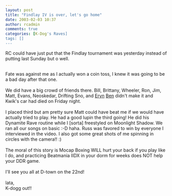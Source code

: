 ```yaml
---
layout: post
title: "Findlay IV is over, let's go home"
date: 2003-02-03 10:37
author: rcadmin
comments: true
categories: [K-Dog's Raves]
tags: []
---
```

RC could have just put that the Findlay tournament was yesterday instead of putting last Sunday but o well. 
<br />

<br />
Fate was against me as I actually won a coin toss, I knew it was going to be a bad day after that one.
<br />

<br />
We did have a big crowd of friends there. Bill, Brittany, Wheeler, Ron, Jim, Matt, Evans, Neoskedar, Drifting Sno, and <A HREF="http://fullofstarz.livejournal.com/">Eryn</A> <A HREF="http://groovemaster.livejournal.com">Ben</A> didn't make it and Kwik's car had died on Friday night.
<br />

<br />
I placed third but am pretty sure Matt could have beat me if we would have actually tried to play. He had a good lupin the third going! He did his Dynamite Rave routine while I [sorta] freestyled on Moonlight Shadow. We ran all our songs on basic :-D haha. Russ was favored to win by everyone I interviewed in the video. I also got some great shots of me spinning in circles with the camera!! :)
<br />

<br />
The moral of this story is Mocap Boxing WILL hurt your back if you play like I do, and practicing Beatmania IIDX in your dorm for weeks does NOT help your DDR game.
<br />

<br />
I'll see you all at D-town on the 22nd!
<br />

<br />
lata,
<br />
K-dogg out!!
